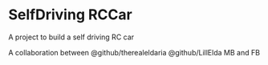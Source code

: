 # SelfDriving RCCar
A project to build a self driving RC car

A collaboration between @github/therealeldaria @github/LillElda MB and FB
